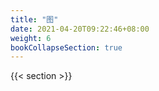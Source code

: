 ```yaml
---
title: "图"
date: 2021-04-20T09:22:46+08:00
weight: 6
bookCollapseSection: true
---
```


{{< section >}}